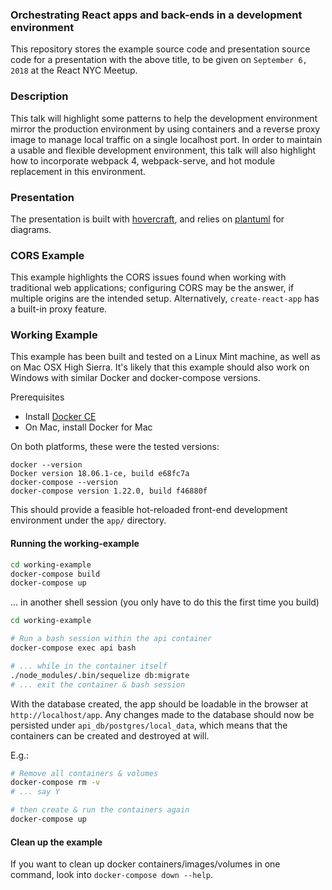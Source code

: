 ### Orchestrating React apps and back-ends in a development environment

This repository stores the example source code and presentation source code for
a presentation with the above title, to be given on `September 6, 2018` at the
React NYC Meetup.

### Description

This talk will highlight some patterns to help the development environment
mirror the production environment by using containers and a reverse proxy
image to manage local traffic on a single localhost port. In order to maintain
a usable and flexible development environment, this talk will also highlight
how to incorporate webpack 4, webpack-serve, and hot module replacement in this
environment.

### Presentation

The presentation is built with [hovercraft](https://github.com/regebro/hovercraft),
and relies on [plantuml](http://plantuml.com/) for diagrams.

### CORS Example

This example highlights the CORS issues found when working with traditional web
applications; configuring CORS may be the answer, if multiple origins are the
intended setup. Alternatively, `create-react-app` has a built-in proxy feature.

### Working Example

This example has been built and tested on a Linux Mint machine, as well as on
Mac OSX High Sierra. It's likely that this example should also work on Windows
with similar Docker and docker-compose versions.

Prerequisites
* Install [Docker CE](https://docs.docker.com/install/)
* On Mac, install Docker for Mac

On both platforms, these were the tested versions:
```
docker --version
Docker version 18.06.1-ce, build e68fc7a
docker-compose --version
docker-compose version 1.22.0, build f46880f
```

This should provide a feasible hot-reloaded front-end development environment
under the `app/` directory.

#### Running the working-example

```bash
cd working-example
docker-compose build
docker-compose up
```

... in another shell session (you only have to do this the first time you build)

```bash
cd working-example

# Run a bash session within the api container
docker-compose exec api bash

# ... while in the container itself
./node_modules/.bin/sequelize db:migrate
# ... exit the container & bash session
```

With the database created, the app should be loadable in the browser at
`http://localhost/app`. Any changes made to the database should now be
persisted under `api_db/postgres/local_data`, which means that the containers
can be created and destroyed at will.

E.g.:

```bash
# Remove all containers & volumes
docker-compose rm -v
# ... say Y

# then create & run the containers again
docker-compose up
```

#### Clean up the example

If you want to clean up docker containers/images/volumes in one command, look
into `docker-compose down --help`.
